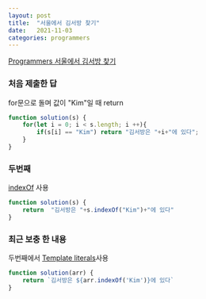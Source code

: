 ```yaml
---
layout: post
title:  "서울에서 김서방 찾기"
date:   2021-11-03
categories: programmers
---
```

[Programmers 서울에서 김서방 찾기](https://programmers.co.kr/learn/courses/30/lessons/12919?language=javascript)

### 처음 제출한 답

for문으로 돌며 값이 "Kim"일 때 return

```js
function solution(s) {
    for(let i = 0; i < s.length; i ++){
        if(s[i] == "Kim") return "김서방은 "+i+"에 있다";
    }
}
```

### 두번째

[indexOf](https://developer.mozilla.org/ko/docs/Web/JavaScript/Reference/Global_Objects/Array/indexOf) 사용

```js
function solution(s) {
    return 	"김서방은 "+s.indexOf("Kim")+"에 있다"
}
```

### 최근 보충 한 내용

두번째에서 [Template literals](https://developer.mozilla.org/ko/docs/Web/JavaScript/Reference/Template_literals)사용

```js
function solution(arr) {
    return `김서방은 ${arr.indexOf('Kim')}에 있다`
}
```
